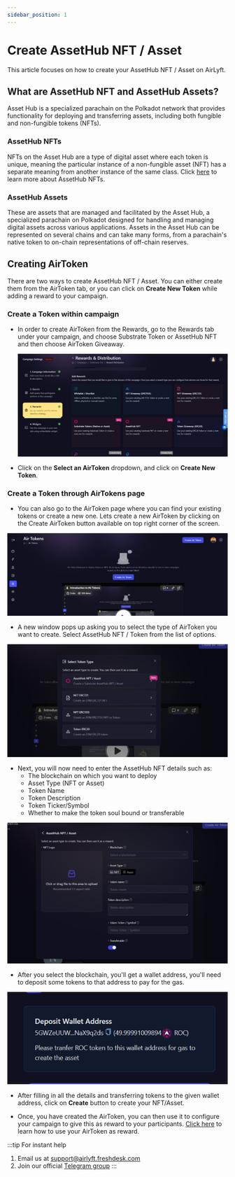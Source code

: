 ```yaml
---
sidebar_position: 1
---
```


# Create AssetHub NFT / Asset

This article focuses on how to create your AssetHub NFT / Asset on AirLyft.

## What are AssetHub NFT and AssetHub Assets?

Asset Hub is a specialized parachain on the Polkadot network that provides functionality for deploying and transferring assets, including both fungible and non-fungible tokens (NFTs).

### AssetHub NFTs

NFTs on the Asset Hub are a type of digital asset where each token is unique, meaning the particular instance of a non-fungible asset (NFT) has a separate meaning from another instance of the same class. Click [here](https://wiki.polkadot.network/docs/learn-assets#non-fungible-assets) to learn more about AssetHub NFTs.

### AssetHub Assets

These are assets that are managed and facilitated by the Asset Hub, a specialized parachain on Polkadot designed for handling and managing digital assets across various applications. Assets in the Asset Hub can be represented on several chains and can take many forms, from a parachain's native token to on-chain representations of off-chain reserves.

## Creating AirToken

There are two ways to create AssetHub NFT / Asset. You can either create them from the AirToken tab, or you can click on **Create New Token** while adding a reward to your campaign.

### Create a Token within campaign

- In order to create AirToken from the Rewards, go to the Rewards tab under your campaign, and choose Substrate Token or AssetHub NFT and then choose AirToken Giveaway.

    ![AirToken from Rewards Tab](../images/rewardstab.png)

- Click on the **Select an AirToken** dropdown, and click on **Create New Token**.

### Create a Token through AirTokens page

- You can also go to the AirToken page where you can find your existing tokens or create a new one. Lets create a new AirToken by clicking on the Create AirToken button available on top right corner of the screen.

![Create AirToken](../images/airtokencreate.png)

- A new window pops up asking you to select the type of AirToken you want to create. Select AssetHub NFT / Token from the list of options.

![AirToken Options](../images/airtokenoptions.png)

- Next, you will now need to enter the AssetHub NFT details such as:
    - The blockchain on which you want to deploy
    - Asset Type (NFT or Asset)
    - Token Name
    - Token Description
    - Token Ticker/Symbol
    - Whether to make the token soul bound or transferable

![AssetHub NFT Creation](../images/airtokenassethub.png)

- After you select the blockchain, you'll get a wallet address, you'll need to deposit some tokens to that address to pay for the gas.

![AssetHub Wallet Address](../images/assethubaddress.png)

- After filling in all the details and transferring tokens to the given wallet address, click on **Create** button to create your NFT/Asset.

- Once, you have created the AirToken, you can then use it to configure your campaign to give this as reward to your participants. [Click here](using-created-airtoken) to learn how to use your AirToken as reward.

:::tip For instant help
1. Email us at [support@airlyft.freshdesk.com](mailto:support@airlyft.freshdesk.com)
2. Join our official [Telegram group](https://t.me/kyteone)
:::